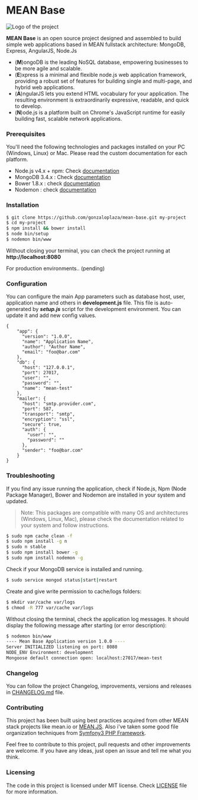 # MEAN Base
![Logo of the project](http://ordermin.com/images/mean-logo.jpg)

**MEAN Base** is an open source project designed and assembled to build simple web applications based in MEAN fullstack architecture: MongoDB, Express, AngularJS, Node.Js

  - (**M**)ongoDB is the leading NoSQL database, empowering businesses to be more agile and scalable.
  - (**E**)xpress is a minimal and flexible node.js web application framework, providing a robust set of features for building single and multi-page, and hybrid web applications.
  - (**A**)ngularJS lets you extend HTML vocabulary for your application. The resulting environment is extraordinarily expressive, readable, and quick to develop.
  - (**N**)ode.js is a platform built on Chrome's JavaScript runtime for easily building fast, scalable network applications.

### Prerequisites
You'll need the following technologies and packages installed on your PC (Windows, Linux) or Mac. Please read the custom documentation for each platform.

- Node.js v4.x + npm: Check [documentation](https://nodejs.org/)
- MongoDB 3.4.x : Check [documentation](https://docs.mongodb.com/manual/installation/#mongodb-community-edition)
- Bower 1.8.x : check [documentation](https://bower.io/#install-bower)
- Nodemon : check [documentation](https://nodemon.io) 

### Installation
```sh
$ git clone https://github.com/gonzaloplaza/mean-base.git my-project
$ cd my-project
$ npm install && bower install
$ node bin/setup
$ nodemon bin/www
```

Without closing your terminal, you can check the project running at **http://localhost:8080**

For production environments.. (pending)


### Configuration

You can configure the main App parameters such as database host, user, application name and others in **development.js** file. 
This file is auto-generated by ***setup.js*** script for the development environment. You can update it and add new config values.
```
{
    "app": {
      "version": "1.0.0",
      "name": "Application Name",
      "author": "Author Name",
      "email": "foo@bar.com"
    },
    "db": {
      "host": "127.0.0.1",
      "port": 27017,
      "user": "",
      "password": "",
      "name": "mean-test"
    },
    "mailer": {
      "host": "smtp.provider.com",
      "port": 587,
      "transport": "smtp",
      "encryption": "ssl",
      "secure": true,
      "auth": {
        "user": "",
        "password": ""
      },
      "sender": "foo@bar.com"
    }
}
```

### Troubleshooting
If you find any issue running the application, check if Node.js, Npm (Node Package Manager), Bower and Nodemon are installed in your system and updated.
> Note: This packages are compatible with many OS and architectures
> (Windows, Linux, Mac), please check the documentation related to your
> system and follow instructions.

```sh
$ sudo npm cache clean -f
$ sudo npm install -g n
$ sudo n stable
$ sudo npm install bower -g
$ sudo npm install nodemon -g
```

Check if your MongoDB service is installed and running.
```sh
$ sudo service mongod status|start|restart
```

Create and give write permission to cache/logs folders:
```sh
$ mkdir var/cache var/logs
$ chmod -R 777 var/cache var/logs
```

Without closing the terminal, check the application log messages. It should display the following message after starting (or error description):
```sh
$ nodemon bin/www
---- Mean Base Application version 1.0.0 ----
Server INITIALIZED listening on port: 8080
NODE_ENV Environment: development
Mongoose default connection open: localhost:27017/mean-test
```

### Changelog
You can follow the project Changelog, improvements, versions and releases in [CHANGELOG.md](CHANGELOG.md) file.

### Contributing
This project has been built using best practices acquired from other MEAN stack projects like mean.io or [MEAN.JS](https://meanjs.org/). Also i've taken some good file organization techniques from [Symfony3 PHP Framework](https://symfony.com).

Feel free to contribute to this project, pull requests and other improvements are welcome. If you have any ideas, just open an issue and tell me what you think.

### Licensing

The code in this project is licensed under MIT license. Check [LICENSE](https://github.com/gonzaloplaza/mean-base/blob/master/LICENSE) file for more information.










